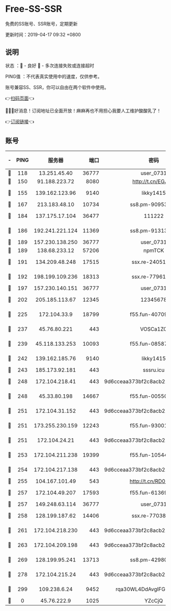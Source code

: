 # Free-SS-SSR

免费的SS账号、SSR账号，定期更新

更新时间：2019-04-17 09:32 +0800

## 说明

状态     ：🙂 - 良好 🙁 - 多次连接失败或连接超时

PING值   ：不代表真实使用中的速度，仅供参考。

账号兼容SS、SSR，你可以自由在两个软件中使用。

👉[扫码页面](https://liesauer.github.io/Free-SS-SSR/)👈

🎉🎉🎉好消息！订阅地址已全面开放！麻麻再也不用担心我要人工维护酸酸乳了！

👉[订阅链接](https://www.liesauer.net/yogurt/subscribe?ACCESS_TOKEN=DAYxR3mMaZAsaqUb)👈

## 账号

|-|PING|服务器|端口|密码|加密方式|区域|
|:----:|:----:|:-----:|-----:|:----:|:----:|:----:|
|🙂|118|13.251.45.40|36777|user_0731|chacha20|SG|
|🙂|150|91.188.223.72|8080|http://t.cn/EGJIyrl|rc4-md5|RU|
|🙂|155|139.162.123.96|9140|likky1415|aes-256-cfb|JP|
|🙂|167|213.183.48.10|10734|ss8.pm-90953901|rc4-md5|RU|
|🙂|184|137.175.17.104|36477|111222|aes-256-cfb|US|
|🙂|186|192.241.221.124|11369|ss8.pm-91313245|aes-256-cfb|US|
|🙂|189|157.230.138.250|36777|user_0731|chacha20|US|
|🙂|189|138.68.233.12|57206|npmTCK|rc4-md5|US|
|🙂|191|134.209.48.248|17515|ssx.re-24051908|aes-256-cfb|US|
|🙂|192|198.199.109.236|18313|ssx.re-77961623|aes-256-cfb|US|
|🙂|197|157.230.140.151|36777|user_0731|chacha20|US|
|🙂|202|205.185.113.67|12345|12345678|aes-256-cfb|US|
|🙂|225|172.104.33.9|18799|f55.fun-40709683|aes-256-cfb|SG|
|🙂|237|45.76.80.221|443|VOSCa1ZG|aes-256-cfb|DE|
|🙂|239|45.118.133.253|10093|f55.fun-08587315|aes-256-cfb|SG|
|🙂|242|139.162.185.76|9140|likky1415|aes-256-cfb|DE|
|🙂|243|185.173.92.181|443|sssru.icu|rc4-md5|RU|
|🙂|248|172.104.218.41|443|9d6cceaa373bf2c8acb22e60b6a58be6|aes-256-cfb|US|
|🙂|248|45.33.80.198|14667|f55.fun-00550024|aes-256-cfb|US|
|🙂|251|172.104.31.152|443|9d6cceaa373bf2c8acb22e60b6a58be6|aes-256-cfb|US|
|🙂|251|173.255.230.159|12243|f55.fun-93001883|aes-256-cfb|US|
|🙂|251|172.104.24.21|443|9d6cceaa373bf2c8acb22e60b6a58be6|aes-256-cfb|US|
|🙂|253|172.104.211.238|19399|f55.fun-10544311|aes-256-cfb|US|
|🙂|254|172.104.217.138|443|9d6cceaa373bf2c8acb22e60b6a58be6|aes-256-cfb|US|
|🙂|255|104.167.101.49|543|http://t.cn/RD0D7sx|rc4-md5|CA|
|🙂|257|172.104.49.207|17593|f55.fun-61369927|aes-256-cfb|SG|
|🙂|257|149.248.63.114|36777|user_0731|chacha20|CA|
|🙂|258|128.199.187.62|14406|ssx.re-77038545|aes-256-cfb|SG|
|🙂|261|172.104.218.230|443|9d6cceaa373bf2c8acb22e60b6a58be6|aes-256-cfb|US|
|🙂|263|172.104.209.198|443|9d6cceaa373bf2c8acb22e60b6a58be6|aes-256-cfb|US|
|🙂|269|128.199.95.241|13713|ss8.pm-42980063|aes-256-cfb|SG|
|🙂|278|172.104.215.24|443|9d6cceaa373bf2c8acb22e60b6a58be6|aes-256-cfb|US|
|🙂|299|109.238.6.24|9452|rqa30WL4DdAvgIFG6Fs3znzTa|aes-256-cfb|FR|
|🙁|0|45.76.222.9|1025|YZcCjQ|rc4-md5|JP|
